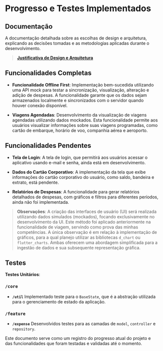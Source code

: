 # Progresso e Testes Implementados

## Documentação

A documentação detalhada sobre as escolhas de design e arquitetura, explicando as decisões tomadas e as metodologias aplicadas durante o desenvolvimento.

> [**Justificativa de Design e Arquitetura**](https://github.com/gabrielhirano/gestao_viajem/blob/master/STRUCTURE.md)


## Funcionalidades Completas

- **Funcionalidade Offline First**: Implementação bem-sucedida utilizando uma API mock para testar a sincronização, visualização, alteração e adição de despesas. A funcionalidade garante que os dados sejam armazenados localmente e sincronizados com o servidor quando houver conexão disponível.

- **Viagens Agendadas**: Desenvolvimento da visualização de viagens agendadas utilizando dados mockados. Esta funcionalidade permite aos usuários visualizar informações sobre suas viagens programadas, como cartão de embarque, horário de voo, companhia aérea e aeroporto.

## Funcionalidades Pendentes

- **Tela de Login**: A tela de login, que permitirá aos usuários acessar o aplicativo usando e-mail e senha, ainda está em desenvolvimento.

- **Dados do Cartão Corporativo**: A implementação da tela que exibe informações do cartão corporativo do usuário, como saldo, bandeira e extrato, está pendente.

- **Relatórios de Despesas**: A funcionalidade para gerar relatórios detalhados de despesas, com gráficos e filtros para diferentes períodos, ainda não foi implementada.

> **Observações**: A criação das interfaces de usuário (UI) será realizada utilizando dados simulados (mockados), focando exclusivamente no desenvolvimento da UI. Este método foi aplicado anteriormente na funcionalidade de viagem, servindo como prova das minhas competências. A única observação é em relação à implementação de gráficos, para a qual planejo utilizar as bibliotecas `d_chart` ou `flutter_charts`. Ambas oferecem uma abordagem simplificada para a ingestão de dados e sua subsequente representação gráfica.


## Testes

**Testes Unitários**:
### `/core`
- **`/util`**
Implementado teste para o `BaseState`, que é a abstração utilizada para o gerenciamento de estado da aplicação.

### `/feature`
- **`/expense`**
Desenvolvidos testes para as camadas de `model`, `controller` e `repository`.

Este documento serve como um registro do progresso atual do projeto e das funcionalidades que foram testadas e validadas até o momento.
